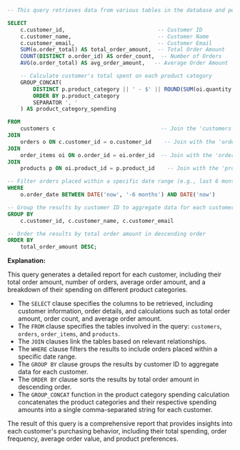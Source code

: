 ```sql
-- This query retrieves data from various tables in the database and performs calculations to generate a comprehensive report.

SELECT
    c.customer_id,                             -- Customer ID
    c.customer_name,                           -- Customer Name
    c.customer_email,                          -- Customer Email
    SUM(o.order_total) AS total_order_amount,  -- Total Order Amount
    COUNT(DISTINCT o.order_id) AS order_count,  -- Number of Orders
    AVG(o.order_total) AS avg_order_amount,   -- Average Order Amount

    -- Calculate customer's total spent on each product category
    GROUP_CONCAT(
        DISTINCT p.product_category || ' - $' || ROUND(SUM(oi.quantity * oi.unit_price), 2)
        ORDER BY p.product_category
        SEPARATOR ', '
    ) AS product_category_spending

FROM
    customers c                                 -- Join the 'customers' table
JOIN
    orders o ON c.customer_id = o.customer_id    -- Join with the 'orders' table based on customer ID
JOIN
    order_items oi ON o.order_id = oi.order_id  -- Join with the 'order_items' table based on order ID
JOIN
    products p ON oi.product_id = p.product_id    -- Join with the 'products' table based on product ID

-- Filter orders placed within a specific date range (e.g., last 6 months)
WHERE
    o.order_date BETWEEN DATE('now', '-6 months') AND DATE('now')

-- Group the results by customer ID to aggregate data for each customer
GROUP BY
    c.customer_id, c.customer_name, c.customer_email

-- Order the results by total order amount in descending order
ORDER BY
    total_order_amount DESC;
```

**Explanation:**

This query generates a detailed report for each customer, including their total order amount, number of orders, average order amount, and a breakdown of their spending on different product categories.

* The `SELECT` clause specifies the columns to be retrieved, including customer information, order details, and calculations such as total order amount, order count, and average order amount.
* The `FROM` clause specifies the tables involved in the query: `customers`, `orders`, `order_items`, and `products`.
* The `JOIN` clauses link the tables based on relevant relationships.
* The `WHERE` clause filters the results to include orders placed within a specific date range.
* The `GROUP BY` clause groups the results by customer ID to aggregate data for each customer.
* The `ORDER BY` clause sorts the results by total order amount in descending order.
* The `GROUP_CONCAT` function in the product category spending calculation concatenates the product categories and their respective spending amounts into a single comma-separated string for each customer.

The result of this query is a comprehensive report that provides insights into each customer's purchasing behavior, including their total spending, order frequency, average order value, and product preferences.